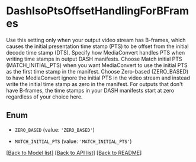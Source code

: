 # DashIsoPtsOffsetHandlingForBFrames

Use this setting only when your output video stream has B-frames, which causes the initial presentation time stamp (PTS) to be offset from the initial decode time stamp (DTS). Specify how MediaConvert handles PTS when writing time stamps in output DASH manifests. Choose Match initial PTS (MATCH_INITIAL_PTS) when you want MediaConvert to use the initial PTS as the first time stamp in the manifest. Choose Zero-based (ZERO_BASED) to have MediaConvert ignore the initial PTS in the video stream and instead write the initial time stamp as zero in the manifest. For outputs that don't have B-frames, the time stamps in your DASH manifests start at zero regardless of your choice here.

## Enum

* `ZERO_BASED` (value: `'ZERO_BASED'`)

* `MATCH_INITIAL_PTS` (value: `'MATCH_INITIAL_PTS'`)

[[Back to Model list]](../README.md#documentation-for-models) [[Back to API list]](../README.md#documentation-for-api-endpoints) [[Back to README]](../README.md)


